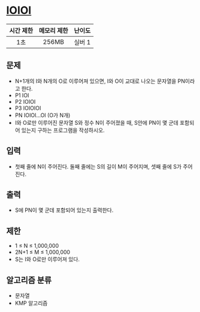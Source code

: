 # [IOIOI](https://www.acmicpc.net/problem/5525)

|시간 제한|메모리 제한|난이도|
|:-------:|:---------:|:---:|
|1초|256MB|실버 1|

## 문제
- N+1개의 I와 N개의 O로 이루어져 있으면, I와 O이 교대로 나오는 문자열을 PN이라고 한다.
- P1 IOI
- P2 IOIOI
- P3 IOIOIOI
- PN IOIOI...OI (O가 N개)
- I와 O로만 이루어진 문자열 S와 정수 N이 주어졌을 때, S안에 PN이 몇 군데 포함되어 있는지 구하는 프로그램을 작성하시오.

## 입력
- 첫째 줄에 N이 주어진다. 둘째 줄에는 S의 길이 M이 주어지며, 셋째 줄에 S가 주어진다.

## 출력
- S에 PN이 몇 군데 포함되어 있는지 출력한다.

## 제한
- 1 ≤ N ≤ 1,000,000
- 2N+1 ≤ M ≤ 1,000,000
- S는 I와 O로만 이루어져 있다.

## 알고리즘 분류
- 문자열
- KMP 알고리즘